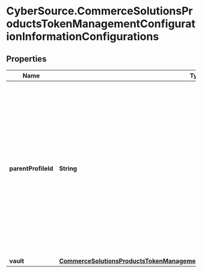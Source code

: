 # CyberSource.CommerceSolutionsProductsTokenManagementConfigurationInformationConfigurations

## Properties
Name | Type | Description | Notes
------------ | ------------- | ------------- | -------------
**parentProfileId** | **String** | Specify the Vault ID to which transacting MID needs to be assigned.Provide Vault ID as seen on EBC Vault management page. If not provided , transacting MID will be assigned to the existing default Vault at merchant's level. If there are no Vaults at merchant level , a new Vault will be created and transacting MID will be assigned to it. | [optional] 
**vault** | [**CommerceSolutionsProductsTokenManagementConfigurationInformationConfigurationsVault**](CommerceSolutionsProductsTokenManagementConfigurationInformationConfigurationsVault.md) |  | [optional] 


